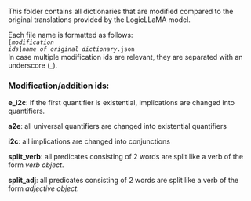 This folder contains all dictionaries that are modified compared to the original translations provided by the LogicLLaMA model. 

Each file name is formatted as follows: <br>
<code>[*modification ids*]*name of original dictionary*.json</code> <br>
In case multiple modification ids are relevant, they are separated with an underscore (_). 

### Modification/addition ids:
**e_i2c**: if the first quantifier is existential, implications are changed into quantifiers.

**a2e**: all universal quantifiers are changed into existential quantifiers 

**i2c**: all implications are changed into conjunctions

**split_verb**: all predicates consisting of 2 words are split like a verb of the form *verb object*. 

**split_adj**: all predicates consisting of 2 words are split like a verb of the form *adjective object*. 
